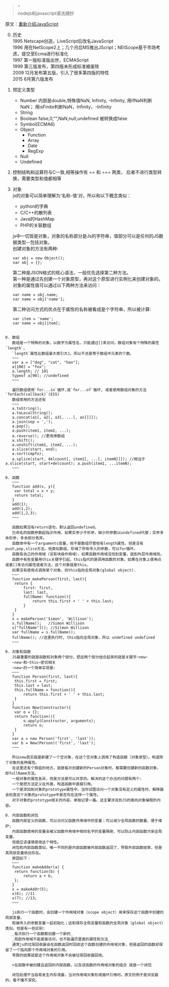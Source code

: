 > "  
> nodejs和javascript语法摘抄  

原文：[重新介绍JavaScript](https://developer.mozilla.org/zh-CN/docs/Web/JavaScript/A_re-introduction_to_JavaScript)


0. 历史  
    1995 Netscape创造，LiveScript后改名JavaScript  
    1996 用在NetScope2上；几个月后MS推出JScript；NEtScope基于市场考虑，提交至Ecma进行标准化  
    1997 第一版标准版出世，ECMAScript  
    1999 第三版发布，第四版未形成标准被废除  
    2009 12月发布第五版，引入了很多第四版的特性  
    2015 6月第六版发布

0. 预定义类型  
    - Number 内部是double,特殊值NaN, Infinity, -Infinity, 用ifNaN判断NaN； 用isFinite判断NaN，Infinity，-Infinity
    - String
    - Boolean  false,0,"",NaN,null,undefined 被转换成false
    - Symbol(ECMA6)
    - Object
        - Function
        - Array
        - Date
        - RegExp
    - Null
    - Undefined

0. 控制结构和运算符与C一致,相等操作有 == 和 === 两类， 后者不进行类型转换，需要类型和值都相等  

0. 对象  
    js的对象可以简单理解为'名称-值'对，所以和以下概念类似：
    - python的字典
    - C/C++的散列表
    - Java的HashMap
    - PHP的关联数组
    
    js中一切皆是对象，对象的名称部分是Js的字符串，值部分可以是任何的JS数据类型--包括对象。  
    创建对象的方法有两种:
    ~~~
    var obj = new Object();
    var obj = {};
    ~~~
    
    第二种是JSON格式的核心语法，一般优先选择第二种方法。  
    第一种是通过先创建一个对象原型，再对这个原型进行实例化来创建对象的。  
    对象的属性值可以通过以下两种方法来访问：
    ~~~
    var name = obj.name;
    var name = obj['name'];
    ~~~
    
    第二种访问方式的优点在于属性的名称被看成是个字符串，所以被计算:
    ~~~
    var item = 'name';
    var name = obj[item];
 ~~~

0. 数组  
    数组是一个特殊的对象，以数字为属性名，只能通过[]来访问，数组对象有个特殊的属性`length`。  
    `length`属性比数组最大索引大1，所以不总是等于数组中元素的个数。
    ~~~
    var a = ["dog", "cat", "hen"];
    a[100] = "fox";
    a.length; // 101
    typeof a[90]; //undefined
    ~~~
    
    遍历数组使用`for...in`循环,或`for...of`循环, 或者使用数组对象的方法`forEach(callback)`(ES5)
    数组常用的方法还有
    ~~~
    a.toString();
    a.toLocalString();
    a.concat(a1[, a2[, a3[, ...[, an]]]]);
    a.join(sep = ',');
    a.pop();
    a.push(item1, item2, ...);
    a.reverse(); //更改原数组
    a.shift();
    a.unshift(item1, item2, ...);
    a.slice(start, end);
    a.sort(cmpfn);
    a.splice(start, delcount[, item1[, ...[, itemN]]]); //相当于a.slice(start, start+delcount); a.push(item1, ...itemN);
    ~~~

0. 函数
    ~~~
    function add(x, y){
     var total = x + y;
     return total;
    }
    add(1);
    add(1,2);
    add(1,2,3);
    ~~~
    
    函数如果没有return语句，默认返回undefined。  
    已命名的函数参数起指示作用，如果实参少于形参，缺少的参数以undefined代替；实参多余形参，多余部分丢弃。  
    函数体中有一个arguments变量，他不是数组尽管他有length属性，但是没有push,pop,slice方法。他类似数组，存储了所有传入的参数，可以for循环。  
    函数有自己的作用域（没有块级作用域），如果函数作用域没找到变量，就到外层作用域找。  
    函数中有些变量用this关键字引起，this指代的是调用函数的对象。如果在对象上使用点或者[]来访问属性或者方法，这个对象就是this。  
    如果没有使用点调用某个对象，则this指向全局对象(global object).  
    ~~~
    function makePerson(first, last){
     return {
         first: first,
         last: last,
         fullName: function(){
             return this.first + ' ' + this.last;
         }
     }
    }
    s = makePerson('Simon', 'Willison');
    s.fullName();   //Simon Willison
    s["fullName"](); //Silmon Willison
    var fullName = s.fullName();
    fullName(); //这里执行时, this指向全局对象，所以 undefined undefined
    ~~~

0. 对象和函数
    JS最重要的就是函数和对象两个部分。把这两个部分结合起来的就是关键字~new~
    ~new~和~this~密切相关
    ~new~的一个简单实现是:
    ~~~
    function Person(first, last){
     this.first = first;
     this.last = last;
     this.fullName = function(){
         return this.first + ' ' + this.last;
     }
    }
    function New(Constructor){
     var o = {};
     return function(){
         o.apply(Constructor, arguments);
         return o;
     }
    }
    var a = new Person('first', 'last'));
    var b = New(Person)('first', 'last');
    ~~~
    
    所以new其实就是新建了一个空对象，在这个空对象上调用了构造函数（对象原型）。构造除了对象的各种属性。  
    在这里还有个瑕疵的地方，就是每次创建新的Person对象时，都需要创建新的函数对象，即fullName方法。  
    一般对象的属性各异，但是方法是可以共享的。解决的这个办法的问题有两个:  
    一个是把方法定义在外面，构造函数中直接引用。  
    一个是添加到对象的prototype属性中。当你试图访问一个对象没有定义的属性时，解释器会检查这个对象的prototype中是否存在这样一个属性。  
    对于对象的prototype相关的内容，单独记录一篇。这主要涉及到JS的面向对象编程的内容。  

0. 内部函数和闭包  
    函数内部定义的函数，可以访问父函数作用域中的变量；可以减少全局函数的数量，便于维护;  
    内部函数使用的变量会被父函数作用域中相同名字的变量隔绝，可以防止内部函数污染全局变量，  
    但是应该谨慎使用这个特性。  
    闭包和内部函数类似，唯一不同的是内部函数被外部函数返回了，导致外部函数结束，但是其局部变量依旧存在。  
    原因如下：  
    ~~~
    function makeAdder(a) {
     return function(b) {
         return a + b;
     };
    }
    x = makeAddr(5);
    x(6); //11
    x(7); //13;
    ~~~
    
    js执行一个函数时，会创建一个作用域对象（scope object）用来保存这个函数中创建的局部变量，  
    和被传入的参数变量一起初始化；这和保存全局变量和函数的全局对象（global object）类似。但是有一些区别:  
    _每次执行一个函数都创建一个新的_  
    _局部作用域不能直接访问，也不能遍历里面的属性和方法_  
    通常js的垃圾回收器会在函数返回时回收这个函数创建的作用域对象，但是返回的函数却保留了一个指向那个作用域对象的引用。  
    导致的结果就是这个作用域对象不会被垃圾回收器回收。
    
    >在函数中被创建且返回的内部函数，以及该函数的作用域对象的组合 就是一个闭包
    
    闭包处理不当容易发生内存泄露，当对作用域对象形成循环引用时。原文的例子是浏览器的，看不懂不深究。



  


